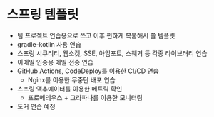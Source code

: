 # 스프링 템플릿
- 팀 프로젝트 연습용으로 쓰고 이후 편하게 복붙해서 쓸 템플릿
- gradle-kotlin 사용 연습
- 스프링 시큐리티, 웹소켓, SSE, 아임포트, 스웨거 등 각종 라이브러리 연습
- 이메일 인증용 메일 전송 연습
- GitHub Actions, CodeDeploy를 이용한 CI/CD 연습
  + Nginx를 이용한 무중단 배포 연습
- 스프링 액추에이터를 이용한 메트릭 확인
  - 프로메테우스 + 그라파나를 이용한 모니터링
- 도커 연습 예정
